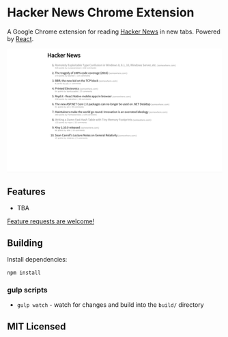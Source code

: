 # Hacker News Chrome Extension

A Google Chrome extension for reading [Hacker News](https://news.ycombinator.com) in new tabs. 
Powered by [React](http://facebook.github.io/react).

![Screenshot](https://github.com/samcorin/hackernews-newtab-ext/blob/master/raw/master/screenshot.png)

## Features

* TBA


[Feature requests are welcome!](https://github.com/samcorin/hackernews-newtab-ext/issues/new)



## Building

Install dependencies:

```
npm install
```

### gulp scripts

* `gulp watch` - watch for changes and build into the `build/` directory

## MIT Licensed

